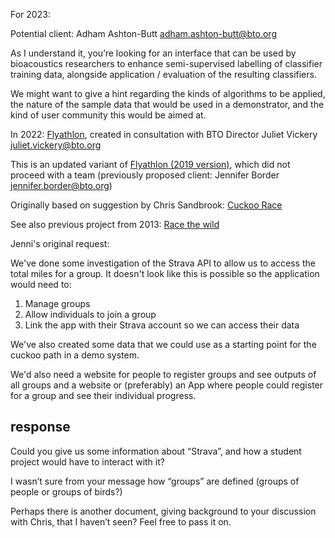 For 2023:

Potential client: Adham Ashton-Butt <adham.ashton-butt@bto.org>

As I understand it, you’re looking for an interface that can be used by
bioacoustics researchers to enhance semi-supervised labelling of
classifier training data, alongside application / evaluation of the
resulting classifiers.

We might want to give a hint regarding the kinds of algorithms to be
applied, the nature of the sample data that would be used in a
demonstrator, and the kind of user community this would be aimed at.

In 2022: [Flyathlon](Flyathlon "wikilink"), created in consultation with
BTO Director Juliet Vickery <juliet.vickery@bto.org>

This is an updated variant of [Flyathlon (2019
version)](Flyathlon_(2019_version) "wikilink"), which did not proceed
with a team (previously proposed client: Jennifer Border
<jennifer.border@bto.org>)

Originally based on suggestion by Chris Sandbrook: [Cuckoo
Race](Cuckoo_Race "wikilink")

See also previous project from 2013: [Race the
wild](Race_the_wild "wikilink")

Jenni's original request:

We've done some investigation of the Strava API to allow us to access
the total miles for a group. It doesn't look like this is possible so
the application would need to:

1.  Manage groups
2.  Allow individuals to join a group
3.  Link the app with their Strava account so we can access their data

We've also created some data that we could use as a starting point for
the cuckoo path in a demo system.

We'd also need a website for people to register groups and see outputs
of all groups and a website or (preferably) an App where people could
register for a group and see their individual progress.

## response

Could you give us some information about “Strava”, and how a student
project would have to interact with it?

I wasn’t sure from your message how “groups” are defined (groups of
people or groups of birds?)

Perhaps there is another document, giving background to your discussion
with Chris, that I haven’t seen? Feel free to pass it on.
